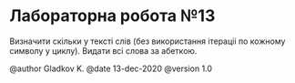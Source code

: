 # Лабораторна робота №13

Визначити скiльки у текстi слiв (без використання iтерацii по кожному символу у циклу). Видати всi слова за абеткою.

@author Gladkov K.
@date 13-dec-2020
@version 1.0
